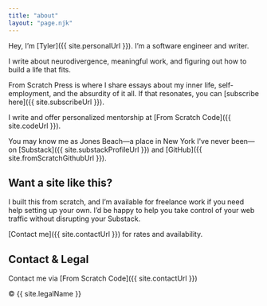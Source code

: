 ```yaml
---
title: "about"
layout: "page.njk"
---
```


Hey, I’m [Tyler]({{ site.personalUrl }}). I’m a software engineer and writer.

I write about neurodivergence, meaningful work, and figuring out how to build a life that fits.

From Scratch Press is where I share essays about my inner life, self-employment, and the absurdity of it all. If that resonates, you can [subscribe here]({{ site.subscribeUrl }}).

I write and offer personalized mentorship at [From Scratch Code]({{ site.codeUrl }}).

You may know me as Jones Beach—a place in New York I've never been—on [Substack]({{ site.substackProfileUrl }}) and [GitHub]({{ site.fromScratchGithubUrl }}).

## Want a site like this?

I built this from scratch, and I’m available for freelance work if you need help setting up your own. I’d be happy to help you take control of your web traffic without disrupting your Substack.

[Contact me]({{ site.contactUrl }}) for rates and availability.

## Contact & Legal

Contact me via [From Scratch Code]({{ site.contactUrl }})

&copy; <span id="year"></span> {{ site.legalName }}

<script>
  document.getElementById("year").textContent = new Date().getFullYear();
</script>
